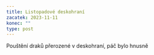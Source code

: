 ```yaml
---
title: Listopadové deskohraní
zacatek: 2023-11-11
konec: ""
type: post
---
```

P﻿ouštění draků přerozené v deskohraní, páč bylo hnusně